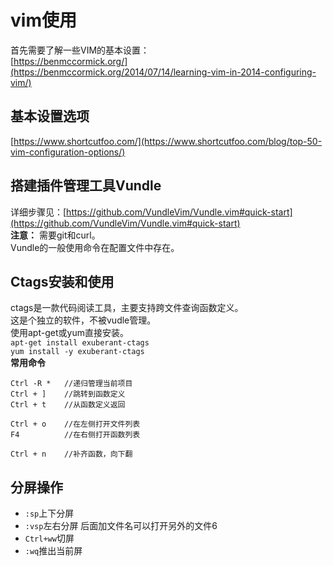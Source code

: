 # vim使用
首先需要了解一些VIM的基本设置：<br>
[https://benmccormick.org/](https://benmccormick.org/2014/07/14/learning-vim-in-2014-configuring-vim/)<br>

## 基本设置选项
[https://www.shortcutfoo.com/](https://www.shortcutfoo.com/blog/top-50-vim-configuration-options/)<br>
## 搭建插件管理工具Vundle
详细步骤见：[https://github.com/VundleVim/Vundle.vim#quick-start](https://github.com/VundleVim/Vundle.vim#quick-start)<br>
__注意：__ 需要git和curl。<br>
Vundle的一般使用命令在配置文件中存在。<br>

## Ctags安装和使用
ctags是一款代码阅读工具，主要支持跨文件查询函数定义。<br>
这是个独立的软件，不被vudle管理。<br>
使用apt-get或yum直接安装。<br>
``apt-get install exuberant-ctags``<br>
``yum install -y exuberant-ctags``<br>
__常用命令__<br>
```
Ctrl -R *   //递归管理当前项目
Ctrl + ]    //跳转到函数定义
Ctrl + t    //从函数定义返回

Ctrl + o    //在左侧打开文件列表
F4          //在右侧打开函数列表

Ctrl + n    //补齐函数，向下翻
```

## 分屏操作
- ``:sp``上下分屏
- ``:vsp``左右分屏 后面加文件名可以打开另外的文件6
- ``Ctrl+ww``切屏
- ``:wq``推出当前屏
